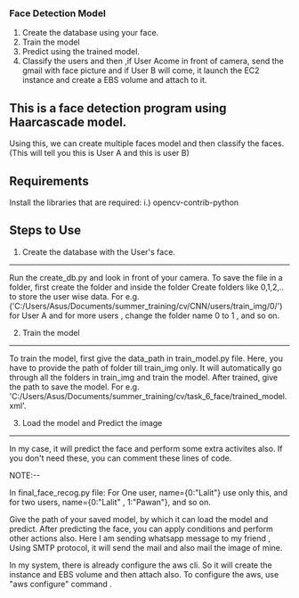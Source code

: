 ### Face Detection Model
1. Create the database using your face.
2. Train the model
3. Predict using the trained model.
4. Classify the users and then ,if User Acome in front of camera, send the gmail with face picture and if User B will come, it launch the EC2 instance and create a EBS volume and attach to it. 

## This is a face detection program using Haarcascade model.

Using this, we can create multiple faces model and then classify the faces.(This will tell you this is User A and this is user B) 

## Requirements
Install the libraries that are required:
i.) opencv-contrib-python

## Steps to Use
1. Create the database with the User's face.
----------------------------------------------
Run the create_db.py and look in front of your camera.
To save the file in a folder, first create the folder and inside the folder Create folders like 0,1,2,.. to store the user wise data. For e.g. ('C:/Users/Asus/Documents/summer_training/cv/CNN/users/train_img/0/') for User A and for more users , change the folder name 0 to 1 , and so on.

2. Train the model
-------------------
To train the model, first give the data_path in train_model.py file.
Here, you have to provide the path of folder till train_img only. It will automatically go through all the folders in train_img and train the model.
After trained, give the path to save the model. For e.g. 'C:/Users/Asus/Documents/summer_training/cv/task_6_face/trained_model.xml'.

3. Load the model and Predict the image 
-----------------------------------------
In my case, it will predict the face and perform some extra activites also. If you don't need these, you can comment these lines of code.

NOTE:--

In final_face_recog.py file:
For One user, name={0:"Lalit"} use only this, and for two users,  name={0:"Lalit" , 1:"Pawan"}, and so on.

Give the path of your saved model, by which it can load the model and predict.
After predicting the face, you can apply conditions and perform other actions also.
Here I am sending whatsapp message to my friend , Using SMTP protocol, it will send the mail and also mail the image of mine.

In my system, there is already configure the aws cli. So it will create the instance and EBS volume and then attach also.
To configure the aws, use "aws configure" command .



